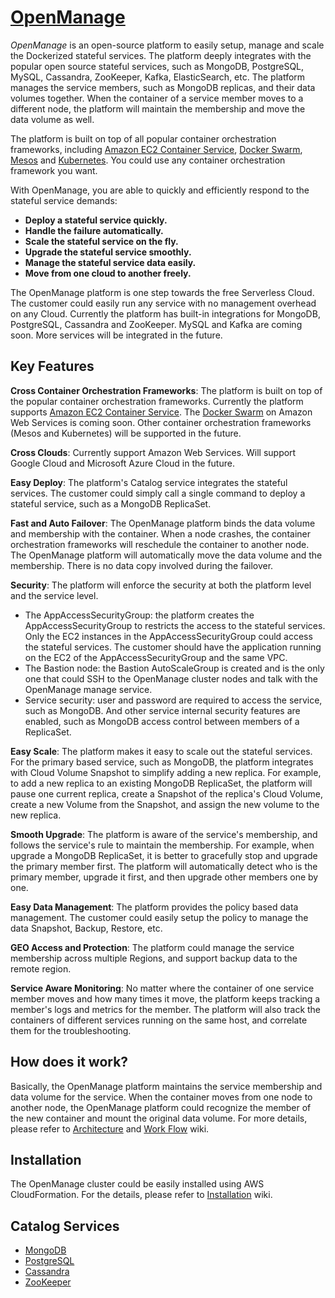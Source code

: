 # [OpenManage](https://github.com/cloudstax/openmanage)

*OpenManage* is an open-source platform to easily setup, manage and scale the Dockerized stateful services. The platform deeply integrates with the popular open source stateful services, such as MongoDB, PostgreSQL, MySQL, Cassandra, ZooKeeper, Kafka, ElasticSearch, etc. The platform manages the service members, such as MongoDB replicas, and their data volumes together. When the container of a service member moves to a different node, the platform will maintain the membership and move the data volume as well.

The platform is built on top of all popular container orchestration frameworks, including
[Amazon EC2 Container Service](https://aws.amazon.com/ecs/), [Docker Swarm](https://docs.docker.com/engine/swarm/), [Mesos](http://mesos.apache.org/) and [Kubernetes](https://kubernetes.io). You could use any container orchestration framework you want.

With OpenManage, you are able to quickly and efficiently respond to the stateful service demands:
* **Deploy a stateful service quickly.**
* **Handle the failure automatically.**
* **Scale the stateful service on the fly.**
* **Upgrade the stateful service smoothly.**
* **Manage the stateful service data easily.**
* **Move from one cloud to another freely.**

The OpenManage platform is one step towards the free Serverless Cloud. The customer could easily run any service with no management overhead on any Cloud. Currently the platform has built-in integrations for MongoDB, PostgreSQL, Cassandra and ZooKeeper. MySQL and Kafka are coming soon. More services will be integrated in the future.

## Key Features

**Cross Container Orchestration Frameworks**: The platform is built on top of the popular container orchestration frameworks. Currently the platform supports [Amazon EC2 Container Service](https://aws.amazon.com/ecs/). The [Docker Swarm](https://docs.docker.com/engine/swarm/) on Amazon Web Services is coming soon. Other container orchestration frameworks (Mesos and Kubernetes) will be supported in the future.

**Cross Clouds**: Currently support Amazon Web Services. Will support Google Cloud and Microsoft Azure Cloud in the future.

**Easy Deploy**: The platform's Catalog service integrates the stateful services. The customer could simply call a single command to deploy a stateful service, such as a MongoDB ReplicaSet.

**Fast and Auto Failover**: The OpenManage platform binds the data volume and membership with the container. When a node crashes, the container orchestration frameworks will reschedule the container to another node. The OpenManage platform will automatically move the data volume and the membership. There is no data copy involved during the failover.

**Security**: The platform will enforce the security at both the platform level and the service level.
* The AppAccessSecurityGroup: the platform creates the AppAccessSecurityGroup to restricts the access to the stateful services. Only the EC2 instances in the AppAccessSecurityGroup could access the stateful services. The customer should have the application running on the EC2 of the AppAccessSecurityGroup and the same VPC.
* The Bastion node: the Bastion AutoScaleGroup is created and is the only one that could SSH to the OpenManage cluster nodes and talk with the OpenManage manage service.
* Service security: user and password are required to access the service, such as MongoDB. And other service internal security features are enabled, such as MongoDB access control between members of a ReplicaSet.

**Easy Scale**: The platform makes it easy to scale out the stateful services. For the primary based service, such as MongoDB, the platform integrates with Cloud Volume Snapshot to simplify adding a new replica. For example, to add a new replica to an existing MongoDB ReplicaSet, the platform will pause one current replica, create a Snapshot of the replica's Cloud Volume, create a new Volume from the Snapshot, and assign the new volume to the new replica.

**Smooth Upgrade**: The platform is aware of the service's membership, and follows the service's rule to maintain the membership. For example, when upgrade a MongoDB ReplicaSet, it is better to gracefully stop and upgrade the primary member first. The platform will automatically detect who is the primary member, upgrade it first, and then upgrade other members one by one.

**Easy Data Management**: The platform provides the policy based data management. The customer could easily setup the policy to manage the data Snapshot, Backup, Restore, etc.

**GEO Access and Protection**: The platform could manage the service membership across multiple Regions, and support backup data to the remote region.

**Service Aware Monitoring**: No matter where the container of one service member moves and how many times it move, the platform keeps tracking a member's logs and metrics for the member. The platform will also track the containers of different services running on the same host, and correlate them for the troubleshooting.

## How does it work?

Basically, the OpenManage platform maintains the service membership and data volume for the service. When the container moves from one node to another node, the OpenManage platform could recognize the member of the new container and mount the original data volume. For more details, please refer to [Architecture](https://github.com/cloudstax/openmanage/wiki/Architecture) and [Work Flow](https://github.com/cloudstax/openmanage/wiki/Work-Flows) wiki.

## Installation
The OpenManage cluster could be easily installed using AWS CloudFormation. For the details, please refer to [Installation](https://github.com/cloudstax/openmanage/wiki/Installation) wiki.

## Catalog Services
* [MongoDB](https://github.com/cloudstax/openmanage/tree/master/catalog/mongodb)
* [PostgreSQL](https://github.com/cloudstax/openmanage/tree/master/catalog/postgres)
* [Cassandra](https://github.com/cloudstax/openmanage/tree/master/catalog/cassandra)
* [ZooKeeper](https://github.com/cloudstax/openmanage/tree/master/catalog/zookeeper)
